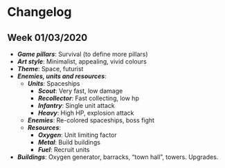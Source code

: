 # Changelog

## Week 01/03/2020
- **_Game pillars_**: Survival (to define more pillars)
- **_Art style_**: Minimalist, appealing, vivid colours
- **_Theme_**: Space, futurist
- **_Enemies, units and resources_**: 
  - **_Units_**: Spaceships
    - **_Scout_**: Very fast, low damage 
    - **_Recollector_**: Fast collecting, low hp 
    - **_Infantry_**: Single unit attack 
    - **_Heavy_**: High HP, explosion attack
  - **_Enemies_**: Re-colored spaceships, boss fight
  - **_Resources_**:
    - **_Oxygen_**: Unit limiting factor 
    - **_Metal_**: Build buildings
    - **_Fuel_**: Recruit units 
- **_Buildings_**: Oxygen generator, barracks, “town hall”, towers. Upgrades.
